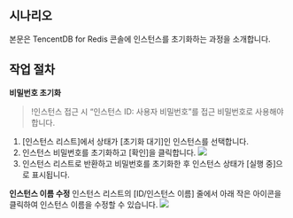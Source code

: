 
## 시나리오
본문은 TencentDB for Redis 콘솔에 인스턴스를 초기화하는 과정을 소개합니다.


## 작업 절차
**비밀번호 초기화**

>!인스턴스 접근 시 “인스턴스 ID: 사용자 비밀번호”를 접근 비밀번호로 사용해야 합니다.

1. [인스턴스 리스트]에서 상태가 [초기화 대기]인 인스턴스를 선택합니다.
2. 인스턴스 비밀번호를 초기화하고 [확인]을 클릭합니다.
![](//mccdn.qcloud.com/img569de0e096f15.png) 
3. 인스턴스 리스트로 반환하고 비밀번호를 초기화한 후 인스턴스 상태가 [실행 중]으로 표시됩니다.

**인스턴스 이름 수정**
인스턴스 리스트의 [ID/인스턴스 이름] 줄에서 아래 작은 아이콘을 클릭하여 인스턴스 이름을 수정할 수 있습니다.
![](https://main.qcloudimg.com/raw/255ae04451839973027708aed2eb90b1.png)



  


	

